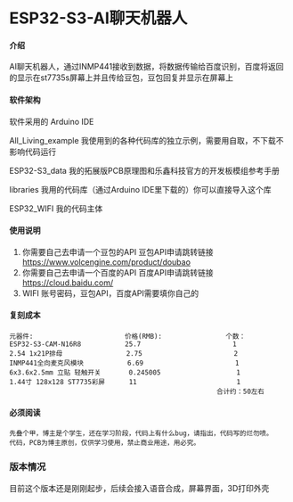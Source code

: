 # ESP32-S3-AI聊天机器人

#### 介绍

AI聊天机器人，通过INMP441接收到数据，将数据传输给百度识别，百度将返回的显示在st7735s屏幕上并且传给豆包，豆包回复并显示在屏幕上

#### 软件架构

软件采用的 Arduino IDE

All_Living_example       我使用到的各种代码库的独立示例，需要用自取，不下载不影响代码运行

ESP32-S3_data              我的拓展版PCB原理图和乐鑫科技官方的开发板模组参考手册

libraries                          我用的代码库（通过Arduino IDE里下载的）你可以直接导入这个库

ESP32_WIFI                    我的代码主体

#### 使用说明

1.  你需要自己去申请一个豆包的API
    豆包API申请跳转链接    https://www.volcengine.com/product/doubao
2.  你需要自己去申请一个百度的API
    百度API申请跳转链接    https://cloud.baidu.com/
3.  WIFI 账号密码，豆包API，百度API需要填你自己的

#### 复刻成本

    元器件:                       价格(RMB):                个数：
    ESP32-S3-CAM-N16R8           25.7                       1
    2.54 1x21P排母                2.75                       2
    INMP441全向麦克风模块           6.69                       1
    6x3.6x2.5mm 立贴 轻触开关       0.245005                   1
    1.44寸 128x128 ST7735彩屏      11                         1
                                                   		合计约：50左右

#### 必须阅读

    先叠个甲，博主是个学生，还在学习阶段，代码上有什么bug，请指出，代码写的烂勿喷。
    代码，PCB为博主原创，仅供学习使用，禁止商业用途，用必究。

### 版本情况

   目前这个版本还是刚刚起步，后续会接入语音合成，屏幕界面，3D打印外壳
